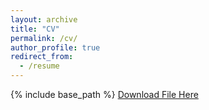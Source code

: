 ```yaml
---
layout: archive
title: "CV"
permalink: /cv/
author_profile: true
redirect_from:
  - /resume
---
```


{% include base_path %}
[Download File Here](https://ShangrunLu666.github.io/files/CV.pdf)
